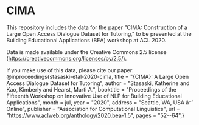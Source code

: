 # CIMA

This repository includes the data for the paper "CIMA: Construction of a Large Open Access Dialogue Dataset for Tutoring," to be presented at the Building Educational Applications (BEA) workshop at ACL 2020.

Data is made available under the Creative Commons 2.5 license (https://creativecommons.org/licenses/by/2.5/).  


If you make use of this data, please cite our paper:
@inproceedings{stasaski-etal-2020-cima,
    title = "{CIMA}: A Large Open Access Dialogue Dataset for Tutoring",
    author = "Stasaski, Katherine  and
      Kao, Kimberly  and
      Hearst, Marti A.",
    booktitle = "Proceedings of the Fifteenth Workshop on Innovative Use of NLP for Building Educational Applications",
    month = jul,
    year = "2020",
    address = "Seattle, WA, USA â†’ Online",
    publisher = "Association for Computational Linguistics",
    url = "https://www.aclweb.org/anthology/2020.bea-1.5",
    pages = "52--64",}


